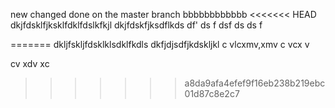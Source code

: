 new changed done on the master branch
bbbbbbbbbbbb
<<<<<<< HEAD
dkjfdsklfjksklfdklfdslkfkjl
dkjfdskfjksdflkds
df'
ds
f
dsf
ds
ds
f

=======
dkljfskljfdsklklsdklfkdls
dkfjdjsdfjkdskljkl
c
vlcxmv,xmv
c
vcx
v

 
 cv
 xdv
 xc
 
>>>>>>> a8da9afa4efef9f16eb238b219ebc01d87c8e2c7
